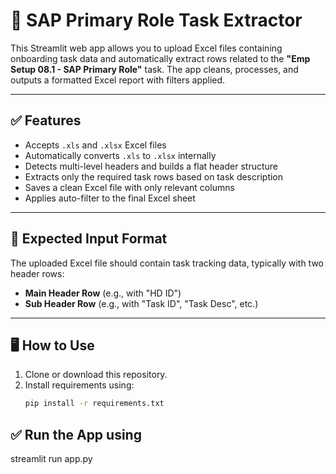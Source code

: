 # 🧾 SAP Primary Role Task Extractor

This Streamlit web app allows you to upload Excel files containing onboarding task data and automatically extract rows related to the **"Emp Setup 08.1 - SAP Primary Role"** task. The app cleans, processes, and outputs a formatted Excel report with filters applied.

---

## ✅ Features

- Accepts `.xls` and `.xlsx` Excel files
- Automatically converts `.xls` to `.xlsx` internally
- Detects multi-level headers and builds a flat header structure
- Extracts only the required task rows based on task description
- Saves a clean Excel file with only relevant columns
- Applies auto-filter to the final Excel sheet

---

## 📁 Expected Input Format

The uploaded Excel file should contain task tracking data, typically with two header rows:
- **Main Header Row** (e.g., with "HD ID")
- **Sub Header Row** (e.g., with "Task ID", "Task Desc", etc.)

---

## 🖥 How to Use

1. Clone or download this repository.
2. Install requirements using:
   ```bash
   pip install -r requirements.txt


## ✅ Run the App using

streamlit run app.py
